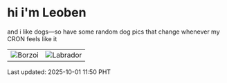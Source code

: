 # hi i'm Leoben

and i like dogs—so have some random dog pics that change whenever my CRON feels like it

|  |  |
|--------|----------|
| ![Borzoi](https://random-dog-vercel.vercel.app/api/random-borzoi?v=1759290655) | ![Labrador](https://random-dog-vercel.vercel.app/api/random-labrador?v=1759290655) |

Last updated: 2025-10-01 11:50 PHT

